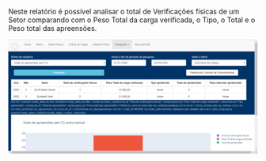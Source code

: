 Neste relatório é possível analisar o total de Verificações físicas 
de um Setor comparando com o Peso Total da carga verificada, o Tipo, 
o Total e o Peso total das apreensões.

![Relatorio Gerencial](../../images/RLl1.png)